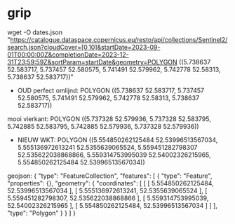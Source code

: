 # grip

wget -O dates.json "https://catalogue.dataspace.copernicus.eu/resto/api/collections/Sentinel2/search.json?cloudCover=[0,10]&startDate=2023-09-01T00:00:00Z&completionDate=2023-12-31T23:59:59Z&sortParam=startDate&geometry=POLYGON ((5.738637 52.583717, 5.737457 52.580575, 5.741491 52.579962, 5.742778 52.58313, 5.738637 52.583717))"

- OUD
perfect omlijnd:
POLYGON ((5.738637 52.583717, 5.737457 52.580575, 5.741491 52.579962, 5.742778 52.58313, 5.738637 52.583717))

mooi vierkant:
POLYGON ((5.737328 52.579936, 5.737328 52.583795, 5.742885 52.583795, 5.742885 52.579936, 5.737328 52.579936))


- NIEUW
WKT:
POLYGON ((5.554850262125484 52.53996513567034, 5.555136972613241 52.5355639065524, 5.559451282798307 52.535622038868866, 5.559314753995039 52.54002326215965, 5.554850262125484 52.53996513567034))

geojson:
{
  "type": "FeatureCollection",
  "features": [
    {
      "type": "Feature",
      "properties": {},
      "geometry": {
        "coordinates": [
          [
            [
              5.554850262125484,
              52.53996513567034
            ],
            [
              5.555136972613241,
              52.5355639065524
            ],
            [
              5.559451282798307,
              52.535622038868866
            ],
            [
              5.559314753995039,
              52.54002326215965
            ],
            [
              5.554850262125484,
              52.53996513567034
            ]
          ]
        ],
        "type": "Polygon"
      }
    }
  ]
}